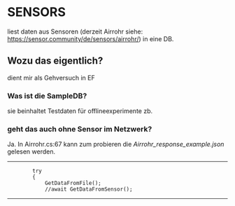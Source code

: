 # SENSORS

liest daten aus Sensoren (derzeit Airrohr siehe: https://sensor.community/de/sensors/airrohr/) in eine DB.

## Wozu das eigentlich?

dient mir als Gehversuch in EF

### Was ist die SampleDB?

sie beinhaltet Testdaten für offlineexperimente zb. 

### geht das auch ohne Sensor im Netzwerk?

Ja. 
In Airrohr.cs:67 kann zum probieren die _Airrohr_response_example.json_ gelesen werden.

-------------------------------------------------
            try
            {
                GetDataFromFile();
                //await GetDataFromSensor();
-------------------------------------------------

